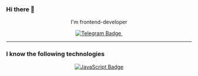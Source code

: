 ### Hi there 👋

<div id="header" align="center">
  <p>I'm frontend-developer</p>
</div>


<div id="badges__social" align="center">
  <a href="https://t.me/nikita_0071">
    <img src="https://img.shields.io/badge/telegram-blue?logo=telegram&logoColor=white&style=for-the-badge" alt="Telegram Badge"/>
  </a>
  
  <img src="https://komarev.com/ghpvc/?username=Racio-begin&style=flat-square&color=blue" alt=""/>
</div>


 --- 

 ### I know the following technologies
<div id="badges__techs" align="center">
  <a href="your-telegram-URL">
    <img src="https://img.shields.io/badge/javascript-yellow?logo=javascript&logoColor=white&style=for-the-badge" alt="JavaScript Badge"/>
  </a>
</div>
